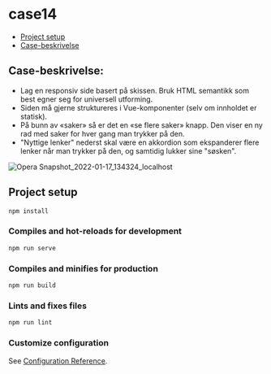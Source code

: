 # case14

* [Project setup](#project-setup)
* [Case-beskrivelse](#case-beskrivelse)

## Case-beskrivelse:
* Lag en responsiv side basert på skissen. Bruk HTML semantikk som best egner seg for universell utforming.
* Siden må gjerne struktureres i Vue-komponenter (selv om innholdet er statisk).
* På bunn av «saker» så er det en «se flere saker» knapp. Den viser en ny rad med saker for hver gang man trykker på den.
* "Nyttige lenker" nederst skal være en akkordion som ekspanderer flere lenker når man trykker på den, og samtidig lukker sine "søsken".

![Opera Snapshot_2022-01-17_134324_localhost](https://user-images.githubusercontent.com/4059636/149771589-28ace20d-e360-4bbd-9c38-5b73850b93a4.png)

## Project setup
```
npm install
```

### Compiles and hot-reloads for development
```
npm run serve
```

### Compiles and minifies for production
```
npm run build
```

### Lints and fixes files
```
npm run lint
```

### Customize configuration
See [Configuration Reference](https://cli.vuejs.org/config/).
